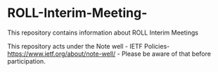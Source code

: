 # ROLL-Interim-Meeting-

This repository contains information about ROLL Interim Meetings

This repository acts under the Note well - IETF Policies- https://www.ietf.org/about/note-well/ - Please be aware of that before participation.
